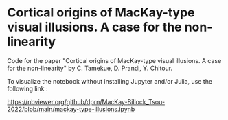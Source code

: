 # Cortical origins of MacKay-type visual illusions. A case for the non-linearity

Code for the paper "Cortical origins of MacKay-type visual illusions. A case for the non-linearity" by C. Tamekue, D. Prandi, Y. Chitour.

To visualize the notebook without installing Jupyter and/or Julia, use the following link :

https://nbviewer.org/github/dprn/MacKay-Billock_Tsou-2022/blob/main/mackay-type-illusions.ipynb
